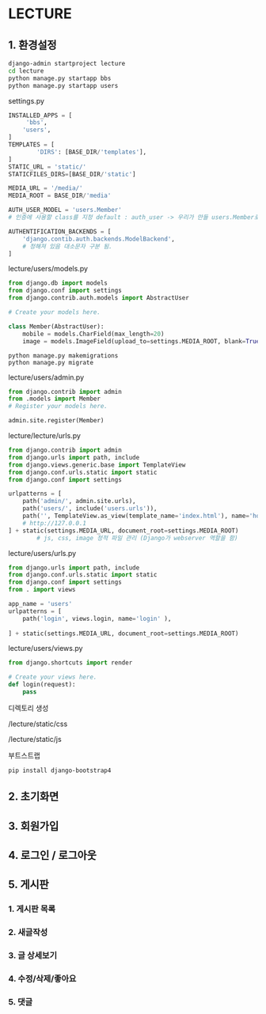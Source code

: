 # LECTURE



## 1. 환경설정

```bash
django-admin startproject lecture
cd lecture
python manage.py startapp bbs
python manage.py startapp users
```

settings.py

```python
INSTALLED_APPS = [
     'bbs',
    'users',
]
TEMPLATES = [
        'DIRS': [BASE_DIR/'templates'],
]
STATIC_URL = 'static/'
STATICFILES_DIRS=[BASE_DIR/'static']

MEDIA_URL = '/media/'
MEDIA_ROOT = BASE_DIR/'media'

AUTH_USER_MODEL = 'users.Member'
# 인증에 사용할 class를 지정 default : auth_user -> 우리가 만들 users.Member로 사용

AUTHENTIFICATION_BACKENDS = [
    'django.contib.auth.backends.ModelBackend',
    # 정해져 있음 대소문자 구분 됨.
]
```

lecture/users/models.py

```python
from django.db import models
from django.conf import settings
from django.contrib.auth.models import AbstractUser

# Create your models here.

class Member(AbstractUser):
    mobile = models.CharField(max_length=20)
    image = models.ImageField(upload_to=settings.MEDIA_ROOT, blank=True, null=True)
```

```
python manage.py makemigrations
python manage.py migrate
```





lecture/users/admin.py

```python
from django.contrib import admin
from .models import Member
# Register your models here.

admin.site.register(Member)
```



lecture/lecture/urls.py

```python
from django.contrib import admin
from django.urls import path, include
from django.views.generic.base import TemplateView
from django.conf.urls.static import static
from django.conf import settings

urlpatterns = [
    path('admin/', admin.site.urls),
    path('users/', include('users.urls')),
    path('', TemplateView.as_view(template_name='index.html'), name='home'),
    # http://127.0.0.1
] + static(settings.MEDIA_URL, document_root=settings.MEDIA_ROOT)
		# js, css, image 정적 파일 관리 (Django가 webserver 역할을 함)

```

lecture/users/urls.py

```python
from django.urls import path, include
from django.conf.urls.static import static
from django.conf import settings
from . import views

app_name = 'users'
urlpatterns = [
    path('login', views.login, name='login' ),
    
] + static(settings.MEDIA_URL, document_root=settings.MEDIA_ROOT)
```

lecture/users/views.py

```python
from django.shortcuts import render

# Create your views here.
def login(request):
    pass
```



디렉토리 생성

/lecture/static/css

/lecture/static/js

부트스트랩

```
pip install django-bootstrap4
```

## 2. 초기화면



## 3. 회원가입

## 4. 로그인 / 로그아웃

## 5. 게시판

### 1. 게시판 목록

### 2. 새글작성

### 3. 글 상세보기

### 4. 수정/삭제/좋아요

### 5. 댓글


